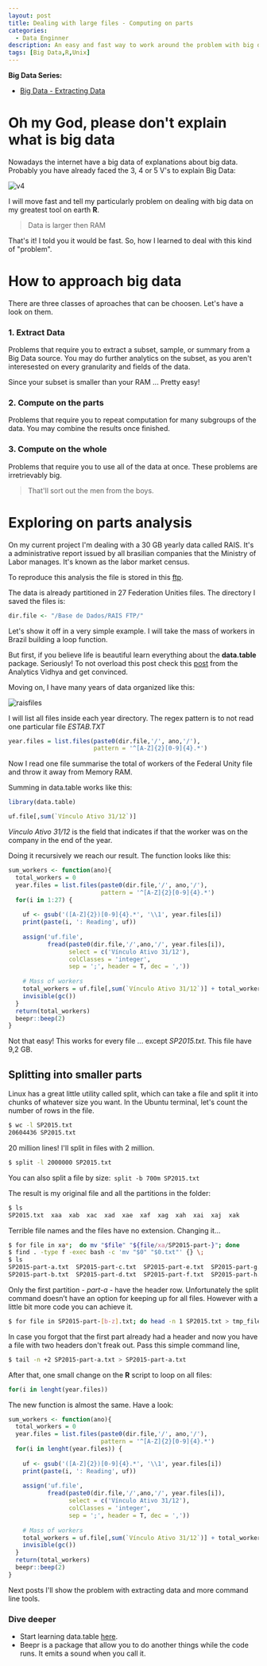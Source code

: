 ```yaml
---
layout: post
title: Dealing with large files - Computing on parts
categories:
  - Data Enginner
description: An easy and fast way to work around the problem with big data
tags: [Big Data,R,Unix]
---
```


**Big Data Series:**

* [Big Data - Extracting Data](http://matheusrabetti.github.io/data%20enginner/postgresql-extract/)

# Oh my God, please don't explain what is big data

Nowadays the internet have a big data of explanations about big data. 
Probably you have already faced the 3, 4 or 5 V's to explain Big Data:

![v4](/assets/posts/bigdata/bigdata-4v.jpg)

I will move fast and tell my particularly problem on dealing with big data on my greatest tool on earth **R**.

> Data is larger then RAM

That's it! I told you it would be fast. So, how I learned to deal with this kind of "problem".

# How to approach big data

There are three classes of aproaches that can be choosen. Let's have a look on them.

### 1. Extract Data

Problems that require you to extract a subset, sample, or summary from a Big Data source. 
You may do further analytics on the subset, as you aren't interesested on every granularity and fields of the data.

Since your subset is smaller than your RAM ... Pretty easy! 

### 2. Compute on the parts

Problems that require you to repeat computation for many subgroups of the data.
You may combine the results once finished.

### 3. Compute on the whole

Problems that require you to use all of the data at once. These problems are irretrievably big. 

> That'll sort out the men from the boys.

# Exploring on parts analysis

On my current project I'm dealing with a 30 GB yearly data called RAIS. 
It's a administrative report issued by all brasilian companies that the Ministry of Labor manages. 
It's known as the labor market census.

To reproduce this analysis the file is stored in this [ftp](ftp://ftp.mtps.gov.br/pdet/microdados/RAIS/2015/).

The data is already partitioned in 27 Federation Unities files. The directory I saved the files is:

``` r
dir.file <- "/Base de Dados/RAIS FTP/"
```
Let's show it off in a very simple example. I will take the mass of workers in Brazil building a loop function.

But first, if you believe life is beautiful learn everything about the **data.table** package. Seriously! 
To not overload this post check this [post](https://www.analyticsvidhya.com/blog/2016/05/data-table-data-frame-work-large-data-sets/) from the Analytics Vidhya and get convinced.

Moving on, I have many years of data organized like this:

![raisfiles](/assets/posts/bigdata/rais-files.png)

I will list all files inside each year directory. The regex pattern is to not read one particular file *ESTAB.TXT*

``` r
year.files = list.files(paste0(dir.file,'/', ano,'/'), 
                        pattern = '^[A-Z]{2}[0-9]{4}.*')
``` 
Now I read one file summarise the total of workers of the Federal Unity file and throw it away from Memory RAM.

Summing in data.table works like this:

``` r
library(data.table)

uf.file[,sum(`Vínculo Ativo 31/12`)]
``` 
*Vínculo Ativo 31/12* is the field that indicates if that the worker was on the company in the end of the year.

Doing it recursively we reach our result. The function looks like this:

``` r
sum_workers <- function(ano){
  total_workers = 0
  year.files = list.files(paste0(dir.file,'/', ano,'/'), 
                          pattern = '^[A-Z]{2}[0-9]{4}.*')
  for(i in 1:27) {
    
    uf <- gsub('([A-Z]{2})[0-9]{4}.*', '\\1', year.files[i])
    print(paste(i, ': Reading', uf))
    
    assign('uf.file', 
           fread(paste0(dir.file,'/',ano,'/', year.files[i]), 
                 select = c('Vínculo Ativo 31/12'),
                 colClasses = 'integer',
                 sep = ';', header = T, dec = ','))
                 
    # Mass of workers
    total_workers = uf.file[,sum(`Vínculo Ativo 31/12`)] + total_workers
    invisible(gc())
  }
  return(total_workers)
  beepr::beep(2)
}

```
Not that easy! This works for every file ... except *SP2015.txt*. This file have 9,2 GB.

## Splitting into smaller parts

Linux has a great little utility called split, which can take a file and split it into chunks 
of whatever size you want. In the Ubuntu terminal, let's count the number of rows in the file.

``` bash
$ wc -l SP2015.txt
20604436 SP2015.txt
```

20 million lines! I'll split in files with 2 million.

``` bash
$ split -l 2000000 SP2015.txt 
```

You can also split a file by size:``` split -b 700m SP2015.txt```

The result is my original file and all the partitions in the folder:

``` bash
$ ls
SP2015.txt  xaa  xab  xac  xad  xae  xaf  xag  xah  xai  xaj  xak
```

Terrible file names and the files have no extension. Changing it...

``` bash
$ for file in xa*;  do mv "$file" "${file/xa/SP2015-part-}"; done
$ find . -type f -exec bash -c 'mv "$0" "$0.txt"' {} \;
$ ls
SP2015-part-a.txt  SP2015-part-c.txt  SP2015-part-e.txt  SP2015-part-g.txt  SP2015-part-i.txt  SP2015-part-k.txt
SP2015-part-b.txt  SP2015-part-d.txt  SP2015-part-f.txt  SP2015-part-h.txt  SP2015-part-j.txt  SP2015.txt
```

Only the first partition - *part-a* - have the header row. 
Unfortunately the split command doesn’t have an option for keeping up for all files. 
However with a little bit more code you can achieve it.

``` bash
$ for file in SP2015-part-[b-z].txt; do head -n 1 SP2015.txt > tmp_file; cat $file >> tmp_file; mv -f tmp_file $file; done
```

In case you forgot that the first part already had a header and now you have a file with two headers don't freak out.
Pass this simple command line,

``` bash
$ tail -n +2 SP2015-part-a.txt > SP2015-part-a.txt
```

After that, one small change on the **R** script to loop on all files: 

``` r
for(i in lenght(year.files))
```

The new function is almost the same. Have a look:

``` r
sum_workers <- function(ano){
  total_workers = 0
  year.files = list.files(paste0(dir.file,'/', ano,'/'), 
                          pattern = '^[A-Z]{2}[0-9]{4}.*')
  for(i in lenght(year.files)) {
    
    uf <- gsub('([A-Z]{2})[0-9]{4}.*', '\\1', year.files[i])
    print(paste(i, ': Reading', uf))
    
    assign('uf.file', 
           fread(paste0(dir.file,'/',ano,'/', year.files[i]), 
                 select = c('Vínculo Ativo 31/12'),
                 colClasses = 'integer',
                 sep = ';', header = T, dec = ','))
                 
    # Mass of workers
    total_workers = uf.file[,sum(`Vínculo Ativo 31/12`)] + total_workers
    invisible(gc())
  }
  return(total_workers)
  beepr::beep(2)
}
```

Next posts I'll show the problem with extracting data and more command line tools. 

### Dive deeper

*  Start learning data.table [here](https://s3.amazonaws.com/assets.datacamp.com/img/blog/data+table+cheat+sheet.pdf).
*  Beepr is a package that allow you to do another things while the code runs. It emits a sound when you call it.
